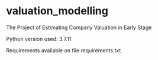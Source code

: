# valuation_modelling
The Project of Estimating Company Valuation in Early Stage

Python version used: 3.7.11

Requirements available on file requirements.txt
